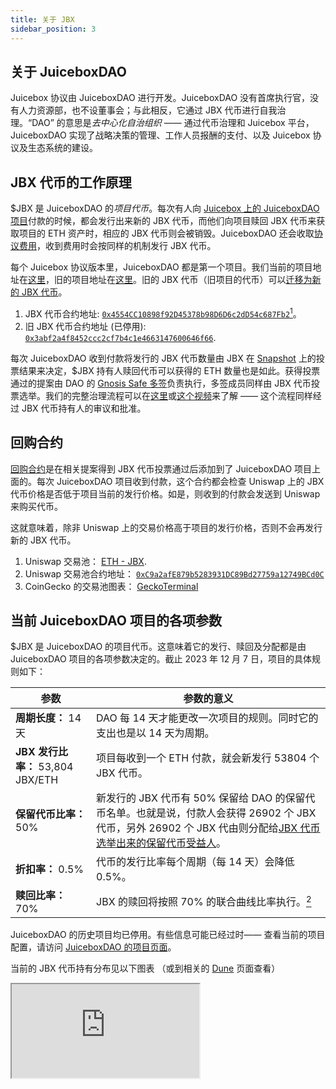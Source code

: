 ```yaml
---
title: 关于 JBX
sidebar_position: 3
---
```


## 关于 JuiceboxDAO

Juicebox 协议由 JuiceboxDAO 进行开发。JuiceboxDAO 没有首席执行官，没有人力资源部，也不设董事会；与此相反，它通过 JBX 代币进行自我治理。“DAO” 的意思是*去中心化自治组织* —— 通过代币治理和 Juicebox 平台，JuiceboxDAO 实现了战略决策的管理、工作人员报酬的支付、以及 Juicebox 协议及生态系统的建设。

## JBX 代币的工作原理

$JBX 是 JuiceboxDAO 的*项目代币*。每次有人向 [Juicebox 上的 JuiceboxDAO 项目](https://juicebox.money/@juicebox)付款的时候，都会发行出来新的 JBX 代币，而他们向项目赎回 JBX 代币来获取项目的 ETH 资产时，相应的 JBX 代币则会被销毁。JuiceboxDAO 还会收取[协议费用](https://docs.juicebox.money/dao/jbx/#about-fees)，收到费用时会按同样的机制发行 JBX 代币。

每个 Juicebox 协议版本里，JuiceboxDAO 都是第一个项目。我们当前的项目地址在[这里](https://juicebox.money/@juicebox)，旧的项目地址在[这里](https://juicebox.money/p/juicebox)。旧的 JBX 代币（旧项目的代币）可以[迁移为新的 JBX 代币](https://docs.juicebox.money/zh/updates/jbx-v3-migration-guide/)。

1. JBX 代币合约地址: [`0x4554CC10898f92D45378b98D6D6c2dD54c687Fb2`](https://etherscan.io/token/0x4554CC10898f92D45378b98D6D6c2dD54c687Fb2)[^1]。
2. 旧 JBX 代币合约地址 (已停用): [`0x3abf2a4f8452ccc2cf7b4c1e4663147600646f66`](https://etherscan.io/token/0x3abf2a4f8452ccc2cf7b4c1e4663147600646f66).

每次 JuiceboxDAO 收到付款将发行的 JBX 代币数量由 JBX 在 [Snapshot](https://snapshot.org/#/jbdao.eth/) 上的投票结果来决定，$JBX 持有人赎回代币可以获得的 ETH 数量也是如此。获得投票通过的提案由 DAO 的 [Gnosis Safe 多签](https://app.safe.global/eth:0xAF28bcB48C40dBC86f52D459A6562F658fc94B1e/)负责执行，多签成员同样由 JBX 代币投票选举。我们的完整治理流程可以在[这里](https://docs.juicebox.money/dao/process/)或[这个视频](https://twitter.com/zhape1112/status/1632409175136555008?s=20)来了解 —— 这个流程同样经过 JBX 代币持有人的审议和批准。

## 回购合约

[回购合约](https://snapshot.org/#/jbdao.eth/proposal/0x25dc6459f1c7871326ea5469daef0b237b1e2a8be9631389c703464a25b10346)是在相关提案得到 JBX 代币投票通过后添加到了 JuiceboxDAO 项目上面的。每次 JuiceboxDAO 项目收到付款，这个合约都会检查 Uniswap 上的 JBX 代币价格是否低于项目当前的发行价格。如是，则收到的付款会发送到 Uniswap 来购买代币。

这就意味着，除非 Uniswap 上的交易价格高于项目的发行价格，否则不会再发行新的 JBX 代币。

1. Uniswap 交易池： [ETH - JBX](https://app.uniswap.org/tokens/ethereum/0x4554cc10898f92d45378b98d6d6c2dd54c687fb2).
2. Uniswap 交易池合约地址： [`0xC9a2afE879b5283931DC89Bd27759a12749BCd0C`](https://etherscan.io/address/0xC9a2afE879b5283931DC89Bd27759a12749BCd0C)
3. CoinGecko 的交易池图表： [GeckoTerminal](https://www.geckoterminal.com/eth/pools/0xc9a2afe879b5283931dc89bd27759a12749bcd0c)

## 当前 JuiceboxDAO 项目的各项参数

$JBX 是 JuiceboxDAO 的项目代币。这意味着它的发行、赎回及分配都是由 JuiceboxDAO 项目的各项参数决定的。截止 2023 年 12 月 7 日，项目的具体规则如下：

| 参数                              | 参数的意义                                                   |
| --------------------------------- | ------------------------------------------------------------ |
| **周期长度：** 14 天              | DAO 每 14 天才能更改一次项目的规则。同时它的支出也是以 14 天为周期。 |
| **JBX 发行比率：** 53,804 JBX/ETH | 项目每收到一个 ETH 付款，就会新发行 53804 个 JBX 代币。      |
| **保留代币比率：** 50%            | 新发行的 JBX 代币有 50% 保留给 DAO 的保留代币名单。也就是说，付款人会获得 26902 个 JBX 代币，另外 26902 个 JBX 代由则分配给[JBX 代币选举出来的保留代币受益人](https://juicebox.money/v2/p/1?tabid=tokens)。 |
| **折扣率：** 0.5%                 | 代币的发行比率每个周期（每 14 天）会降低 0.5%。              |
| **赎回比率：** 70%                | JBX 的赎回将按照 70% 的联合曲线比率执行。[^2] |

JuiceboxDAO 的历史项目均已停用。有些信息可能已经过时—— 查看当前的项目配置，请访问 [JuiceboxDAO 的项目页面](https://juicebox.money/@juicebox)。

当前的 JBX 代币持有分布见以下图表 （或到相关的 [Dune](https://dune.com/queries/2331798) 页面查看）

<style>{`iframe {
  width: 100%;
  min-height: 400px;
  display: inline-block;
  background-color: #f5f5f5;
  border-radius: 5px;
}

.wrapper {
  display: grid;
  gap: 20px;
}

`}</style>

<div class="wrapper">
  <iframe src="https://dune.com/embeds/2331798/3817364"/>
  <iframe src="https://dune.com/embeds/2331798/3817394"/>
</div>


## 关于费用

Juicebox 上的所有项目在以下情形需缴纳 2.5% 的费用：

1. 项目向 Juicebox 生态系统以外的钱包地址付款，或者
2. 项目代币持有人从项目赎回资金，且项目的赎回比率设置为低于 100% 时。

请注意：

- 项目接收付款时，不会产生费用。
- 赎回比率设定为 100% 时，赎回不会产生费用。
- Juicebox 项目之间的互相支付行为不会产生费用。

收取的费用将会支付到 JuiceboxDAO 的项目，然后用于在 Uniswap 上购买 JBX 代币，除非发行新 JBX 代币的价格低于 Uniswap 的交易价格。缴纳费用的项目的项目方会收到 50% 的 JBX 代币，剩余 50% 则分配给 JBX 代币选举出来的保留代币受益人。

收费的费率可以在 0% 至 5% 的区间进行设置，由 JBX 治理投票决定具体数字。Juicebox 协议需要治理投票来决定的全局性参数极少，可以在[这里](https://docs.juicebox.money/dev/learn/administration/)查看。

项目可以启用[缓缴费用](https://docs.juicebox.money/dev/learn/glossary/hold-fees/)的功能来暂时扣起他们支出时需要支付的费用。这一功能适用于项目需要临时向外提取资金，但预计之后可能会把资金退回项目，因此不希望因为资金的进出额外产生费用。

## 预挖代币

JuiceboxDAO 项目的早期阶段，曾预挖了 144246772 个 JBX 代币（旧版本代币），用于支付 Juicebox 协议的前期开发和编译函数库或其他工具的报酬。可以阅读[这篇博客](https://docs.juicebox.money/zh/updates/premine/)来了解此次预挖代币的具体情况。截止 2023 年 12 月 7 日，此次预挖的代币数量占 JBX 代币总发行量约 7.02%。

------

[^1]: V3 JBX 的`总发行量`包含 V1 及 V2 JBX 的发行量。
[^2]: 如需更深入理解这项内容，请访问 [Desmos 网站的联合曲线计算器](https://www.desmos.com/calculator/9pewqesyj5)。计算时，`r = 0.7`。




